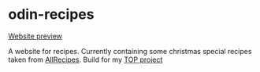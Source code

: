 # odin-recipes
[Website preview](https://naseef03.github.io/odin-recipes/)

A website for recipes. Currently containing some christmas special recipes taken from [AllRecipes](https://www.allrecipes.com/). Build for my [TOP project](https://www.theodinproject.com/lessons/foundations-recipes)

